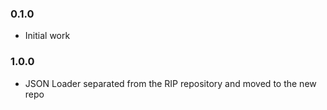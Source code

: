 ### 0.1.0

- Initial work

### 1.0.0

- JSON Loader separated from the RIP repository and moved to the new repo
